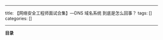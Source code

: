 
--- 
title:  【网络安全工程师面试合集】—DNS 域名系统 到底是怎么回事？ 
tags: []
categories: [] 

---
**目录**
















